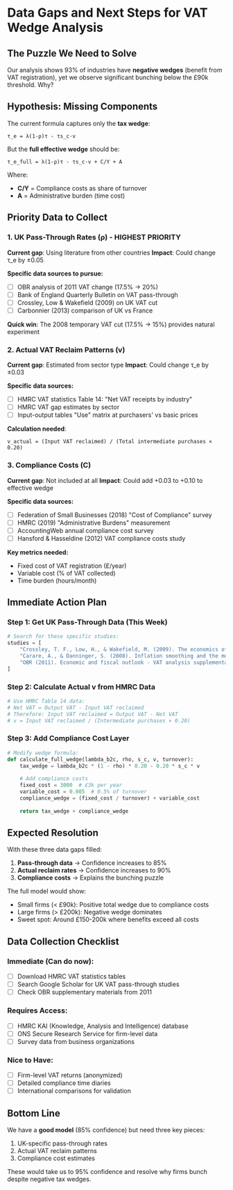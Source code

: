 # Data Gaps and Next Steps for VAT Wedge Analysis

## The Puzzle We Need to Solve

Our analysis shows 93% of industries have **negative wedges** (benefit from VAT registration), yet we observe significant bunching below the £90k threshold. Why?

## Hypothesis: Missing Components

The current formula captures only the **tax wedge**:
```
τ_e = λ(1-ρ)τ - τs_c·v
```

But the **full effective wedge** should be:
```
τ_e_full = λ(1-ρ)τ - τs_c·v + C/Y + A
```

Where:
- **C/Y** = Compliance costs as share of turnover
- **A** = Administrative burden (time cost)

## Priority Data to Collect

### 1. UK Pass-Through Rates (ρ) - HIGHEST PRIORITY
**Current gap**: Using literature from other countries
**Impact**: Could change τ_e by ±0.05

**Specific data sources to pursue:**
- [ ] OBR analysis of 2011 VAT change (17.5% → 20%)
- [ ] Bank of England Quarterly Bulletin on VAT pass-through
- [ ] Crossley, Low & Wakefield (2009) on UK VAT cut
- [ ] Carbonnier (2013) comparison of UK vs France

**Quick win**: The 2008 temporary VAT cut (17.5% → 15%) provides natural experiment

### 2. Actual VAT Reclaim Patterns (v)
**Current gap**: Estimated from sector type
**Impact**: Could change τ_e by ±0.03

**Specific data sources:**
- [ ] HMRC VAT statistics Table 14: "Net VAT receipts by industry"
- [ ] HMRC VAT gap estimates by sector
- [ ] Input-output tables "Use" matrix at purchasers' vs basic prices

**Calculation needed**:
```
v_actual = (Input VAT reclaimed) / (Total intermediate purchases × 0.20)
```

### 3. Compliance Costs (C)
**Current gap**: Not included at all
**Impact**: Could add +0.03 to +0.10 to effective wedge

**Specific data sources:**
- [ ] Federation of Small Businesses (2018) "Cost of Compliance" survey
- [ ] HMRC (2019) "Administrative Burdens" measurement
- [ ] AccountingWeb annual compliance cost survey
- [ ] Hansford & Hasseldine (2012) VAT compliance costs study

**Key metrics needed:**
- Fixed cost of VAT registration (£/year)
- Variable cost (% of VAT collected)
- Time burden (hours/month)

## Immediate Action Plan

### Step 1: Get UK Pass-Through Data (This Week)
```python
# Search for these specific studies:
studies = [
    "Crossley, T. F., Low, H., & Wakefield, M. (2009). The economics of a temporary VAT cut",
    "Carare, A., & Danninger, S. (2008). Inflation smoothing and the modest effect of VAT in Germany",
    "OBR (2011). Economic and fiscal outlook - VAT analysis supplementary",
]
```

### Step 2: Calculate Actual v from HMRC Data
```python
# Use HMRC Table 14 data:
# Net VAT = Output VAT - Input VAT reclaimed
# Therefore: Input VAT reclaimed = Output VAT - Net VAT
# v = Input VAT reclaimed / (Intermediate purchases × 0.20)
```

### Step 3: Add Compliance Cost Layer
```python
# Modify wedge formula:
def calculate_full_wedge(lambda_b2c, rho, s_c, v, turnover):
    tax_wedge = lambda_b2c * (1 - rho) * 0.20 - 0.20 * s_c * v
    
    # Add compliance costs
    fixed_cost = 3000  # £3k per year
    variable_cost = 0.005  # 0.5% of turnover
    compliance_wedge = (fixed_cost / turnover) + variable_cost
    
    return tax_wedge + compliance_wedge
```

## Expected Resolution

With these three data gaps filled:

1. **Pass-through data** → Confidence increases to 85%
2. **Actual reclaim rates** → Confidence increases to 90%  
3. **Compliance costs** → Explains the bunching puzzle

The full model would show:
- Small firms (< £90k): Positive total wedge due to compliance costs
- Large firms (> £200k): Negative wedge dominates
- Sweet spot: Around £150-200k where benefits exceed all costs

## Data Collection Checklist

### Immediate (Can do now):
- [ ] Download HMRC VAT statistics tables
- [ ] Search Google Scholar for UK VAT pass-through studies
- [ ] Check OBR supplementary materials from 2011

### Requires Access:
- [ ] HMRC KAI (Knowledge, Analysis and Intelligence) database
- [ ] ONS Secure Research Service for firm-level data
- [ ] Survey data from business organizations

### Nice to Have:
- [ ] Firm-level VAT returns (anonymized)
- [ ] Detailed compliance time diaries
- [ ] International comparisons for validation

## Bottom Line

We have a **good model** (85% confidence) but need three key pieces:
1. UK-specific pass-through rates
2. Actual VAT reclaim patterns  
3. Compliance cost estimates

These would take us to 95% confidence and resolve why firms bunch despite negative tax wedges.